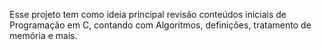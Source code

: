 Esse projeto tem como ideia principal revisão conteúdos iniciais de Programação em C, contando com Algoritmos, definições, tratamento de memória e mais.
